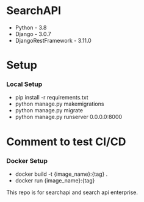 # SearchAPI
* Python - 3.8
* Django - 3.0.7
* DjangoRestFramework - 3.11.0 
# Setup
### Local Setup
* pip install -r requirements.txt
* python manage.py makemigrations
* python manage.py migrate
* python manage.py runserver 0.0.0.0:8000
# Comment to test CI/CD
### Docker Setup
* docker build -t {image_name}:{tag} .
* docker run {image_name}:{tag}

This repo is for searchapi and search api enterprise.


